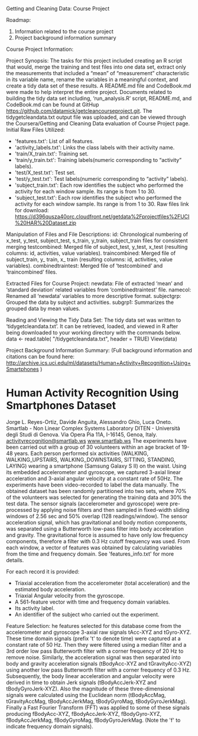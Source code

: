 Getting and Cleaning Data: Course Project


Roadmap:
1.	Information related to the course project
2.	Project background information summary

Course Project Information:

Project Synopsis:  The tasks for this project included creating an R script that would, merge the training and test files into one data set, extract only the measurements that included a “mean” of “measurement” characteristic in its variable name, rename the variables in a meaningful context, and create a tidy data set of these results.  A README.md file and CodeBook.md were made to help interpret the entire project.
Documents related to building the tidy data set including, ‘run_analysis.R’ script, README.md, and CodeBook.md can be found at GitHup https://github.com/datamick/getcleancourseproject.git.
The tidygetcleandata.txt output file was uploaded, and can be viewed through the Coursera/Getting and Cleaning Data evaluation of Course Project page.
Initial Raw Files Utilized:
- 'features.txt': List of all features.
- 'activity_labels.txt': Links the class labels with their activity name.
- 'train/X_train.txt': Training set.
- 'train/y_train.txt': Training labels(numeric corresponding to “activity” labels).
- 'test/X_test.txt': Test set.
- 'test/y_test.txt': Test labels(numeric corresponding to “activity” labels).
- 'subject_train.txt': Each row identifies the subject who performed the activity for each window sample. Its range is from 1 to 30.
- 'subject_test.txt': Each row identifies the subject who performed the activity for each window sample. Its range is from 1 to 30.
Raw files link for download: https://d396qusza40orc.cloudfront.net/getdata%2Fprojectfiles%2FUCI%20HAR%20Dataset.zip

Manipulation of Files and File Descriptions:
id: Chronological numbering of x_test, y_test, subject_test, s_train, y_train, subject_train files for consistent merging
testcombined: Merged file of subject_test, y_test, x_test (resulting columns: id, activities, value variables).
traincombined: Merged file of subject_train, y_ train, x_ train (resulting columns: id, activities, value variables).
combinedtraintest: Merged file of ‘testcombined’ and ‘traincombined’ files.

Extracted Files for Course Project:
newdata: File of extracted ‘mean’ and ‘standard deviation’ related variables from ‘combinedtraintest’ file.
namecol: Renamed all ‘newdata’ variables to more descriptive format.
subjectgrp: Grouped the data by subject and activities.
subgrp1: Summarizes the grouped data by mean values.

Reading and Viewing the Tidy Data Set:
The tidy data set was written to ‘tidygetcleandata.txt’.  It can be retrieved, loaded, and viewed in R after being downloaded to your working directory with the commands below.
data <- read.table(
"<Your Working Directory>/tidygetcleandata.txt", header = TRUE)
View(data)


Project Background Information Summary:
(Full background information and citations can be found here: http://archive.ics.uci.edu/ml/datasets/Human+Activity+Recognition+Using+Smartphones )

Human Activity Recognition Using Smartphones Dataset
==================================================================
Jorge L. Reyes-Ortiz, Davide Anguita, Alessandro Ghio, Luca Oneto.
Smartlab - Non Linear Complex Systems Laboratory
DITEN - Università degli Studi di Genova.
Via Opera Pia 11A, I-16145, Genoa, Italy.
activityrecognition@smartlab.ws
www.smartlab.ws
The experiments have been carried out with a group of 30 volunteers within an age bracket of 19-48 years. Each person performed six activities (WALKING, WALKING_UPSTAIRS, WALKING_DOWNSTAIRS, SITTING, STANDING, LAYING) wearing a smartphone (Samsung Galaxy S II) on the waist. Using its embedded accelerometer and gyroscope, we captured 3-axial linear acceleration and 3-axial angular velocity at a constant rate of 50Hz. The experiments have been video-recorded to label the data manually. The obtained dataset has been randomly partitioned into two sets, where 70% of the volunteers was selected for generating the training data and 30% the test data. 
The sensor signals (accelerometer and gyroscope) were pre-processed by applying noise filters and then sampled in fixed-width sliding windows of 2.56 sec and 50% overlap (128 readings/window). The sensor acceleration signal, which has gravitational and body motion components, was separated using a Butterworth low-pass filter into body acceleration and gravity. The gravitational force is assumed to have only low frequency components, therefore a filter with 0.3 Hz cutoff frequency was used. From each window, a vector of features was obtained by calculating variables from the time and frequency domain. See 'features_info.txt' for more details. 

For each record it is provided:
- Triaxial acceleration from the accelerometer (total acceleration) and the estimated body acceleration.
- Triaxial Angular velocity from the gyroscope. 
- A 561-feature vector with time and frequency domain variables. 
- Its activity label. 
- An identifier of the subject who carried out the experiment.

Feature Selection:
he features selected for this database come from the accelerometer and gyroscope 3-axial raw signals tAcc-XYZ and tGyro-XYZ. These time domain signals (prefix 't' to denote time) were captured at a constant rate of 50 Hz. Then they were filtered using a median filter and a 3rd order low pass Butterworth filter with a corner frequency of 20 Hz to remove noise. Similarly, the acceleration signal was then separated into body and gravity acceleration signals (tBodyAcc-XYZ and tGravityAcc-XYZ) using another low pass Butterworth filter with a corner frequency of 0.3 Hz. 
Subsequently, the body linear acceleration and angular velocity were derived in time to obtain Jerk signals (tBodyAccJerk-XYZ and tBodyGyroJerk-XYZ). Also the magnitude of these three-dimensional signals were calculated using the Euclidean norm (tBodyAccMag, tGravityAccMag, tBodyAccJerkMag, tBodyGyroMag, tBodyGyroJerkMag). 
Finally a Fast Fourier Transform (FFT) was applied to some of these signals producing fBodyAcc-XYZ, fBodyAccJerk-XYZ, fBodyGyro-XYZ, fBodyAccJerkMag, fBodyGyroMag, fBodyGyroJerkMag. (Note the 'f' to indicate frequency domain signals).

